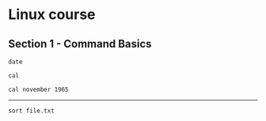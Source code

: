 # Linux course

## Section 1 - Command Basics

```date```

```cal```

```cal november 1965```

---

```sort file.txt```
